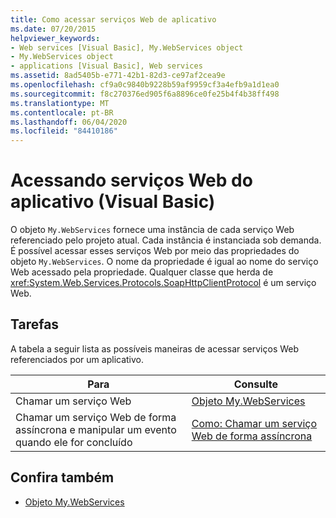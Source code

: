 ```yaml
---
title: Como acessar serviços Web de aplicativo
ms.date: 07/20/2015
helpviewer_keywords:
- Web services [Visual Basic], My.WebServices object
- My.WebServices object
- applications [Visual Basic], Web services
ms.assetid: 8ad5405b-e771-42b1-82d3-ce97af2cea9e
ms.openlocfilehash: cf9a0c9840b9228b59af9959cf3a4efb9a1d1ea0
ms.sourcegitcommit: f8c270376ed905f6a8896ce0fe25b4f4b38ff498
ms.translationtype: MT
ms.contentlocale: pt-BR
ms.lasthandoff: 06/04/2020
ms.locfileid: "84410186"
---
```

# <a name="accessing-application-web-services-visual-basic"></a>Acessando serviços Web do aplicativo (Visual Basic)

O objeto `My.WebServices` fornece uma instância de cada serviço Web referenciado pelo projeto atual. Cada instância é instanciada sob demanda. É possível acessar esses serviços Web por meio das propriedades do objeto `My.WebServices`. O nome da propriedade é igual ao nome do serviço Web acessado pela propriedade. Qualquer classe que herda de <xref:System.Web.Services.Protocols.SoapHttpClientProtocol> é um serviço Web.

## <a name="tasks"></a>Tarefas

A tabela a seguir lista as possíveis maneiras de acessar serviços Web referenciados por um aplicativo.

|Para|Consulte|
|---|---|
|Chamar um serviço Web|[Objeto My.WebServices](../../language-reference/objects/my-webservices-object.md)|
|Chamar um serviço Web de forma assíncrona e manipular um evento quando ele for concluído|[Como: Chamar um serviço Web de forma assíncrona](how-to-call-a-web-service-asynchronously.md)|

## <a name="see-also"></a>Confira também

- [Objeto My.WebServices](../../language-reference/objects/my-webservices-object.md)
